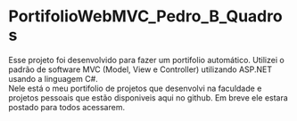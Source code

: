 # PortifolioWebMVC_Pedro_B_Quadros

Esse projeto foi desenvolvido para fazer um portifolio automático. Utilizei o padrão de software MVC (Model, View e Controller) utilizando ASP.NET usando a linguagem C#.<br>
Nele está o meu portifolio de projetos que desenvolvi na faculdade e projetos pessoais que estão disponiveis aqui no github. Em breve ele estara postado para todos acessarem.
